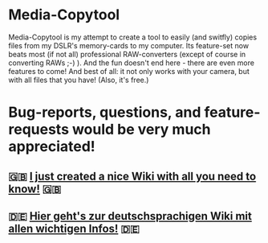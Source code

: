 # Media-Copytool

Media-Copytool is my attempt to create a tool to easily (and switfly) copies files from my DSLR's memory-cards to my computer. Its feature-set now beats most (if not all) professional RAW-converters (except of course in converting RAWs ;-) ). And the fun doesn't end here - there are even more features to come! And best of all: it not only works with your camera, but with all files that you have! (Also, it's free.)

# Bug-reports, questions, and feature-requests would be very much appreciated!



## :uk: [I just created a nice Wiki with all you need to know!](https://github.com/flolilo/media-copytool/wiki) :uk:

## :de: [Hier geht's zur deutschsprachigen Wiki mit allen wichtigen Infos!](https://github.com/flolilo/media-copytool/wiki) :de:
